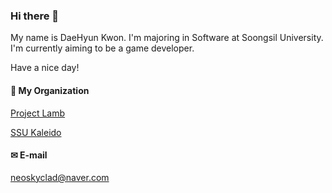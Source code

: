 ### Hi there 👋
My name is DaeHyun Kwon.
I'm majoring in Software at Soongsil University.
I'm currently aiming to be a game developer.

Have a nice day!
<!--
**neoskyclad/neoskyclad** is a ✨ _special_ ✨ repository because its `README.md` (this file) appears on your GitHub profile.

Here are some ideas to get you started:

- 🔭 I’m currently working on ...
- 🌱 I’m currently learning ...
- 👯 I’m looking to collaborate on ...
- 🤔 I’m looking for help with ...
- 💬 Ask me about ...
- 📫 How to reach me: ...
- 😄 Pronouns: ...
- ⚡ Fun fact: ...
---
#### ☕ My blog
[neoskyclad.blog](https://neoskyclad.github.io/)
#### 💻 My Current Project
-->
#### 🤝 My Organization
[Project Lamb](https://github.com/ProjectLamb)

[SSU Kaleido](https://github.com/SSUKaleido)

#### ✉ E-mail
neoskyclad@naver.com
